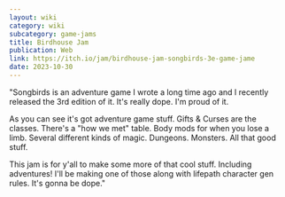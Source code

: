```yaml
---
layout: wiki
category: wiki
subcategory: game-jams
title: Birdhouse Jam
publication: Web
link: https://itch.io/jam/birdhouse-jam-songbirds-3e-game-jame
date: 2023-10-30
---
```


"Songbirds is an adventure game I wrote a long time ago and I recently released the 3rd edition of it. It's really dope. I'm proud of it.

As you can see it's got adventure game stuff. Gifts & Curses are the classes. There's a "how we met" table. Body mods for when you lose a limb. Several different kinds of magic. Dungeons. Monsters. All that good stuff.

This jam is for y'all to make some more of that cool stuff. Including adventures! I'll be making one of those along with lifepath character gen rules. It's gonna be dope."
